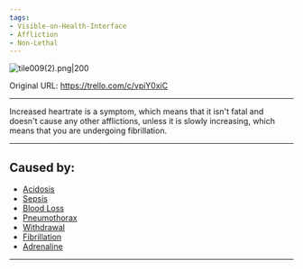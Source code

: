 ```yaml
---
tags:
- Visible-on-Health-Interface
- Affliction
- Non-Lethal
---
```


![tile009(2).png\|200](/Symptoms/Increased%20Heartrate%20-%20Attachments/6718845db30472d958dd7a75.png)

Original URL: https://trello.com/c/vpiY0xiC

---

Increased heartrate is a symptom, which means that it isn't fatal and doesn't cause any other afflictions, unless it is slowly increasing, which means that you are undergoing fibrillation.

---

## Caused by:

- [Acidosis](../Blood/Acidosis.md)
- [Sepsis](../Blood/Sepsis.md)
- [Blood Loss](../Blood/Blood%20Loss.md)
- [Pneumothorax](../Lungs/Pneumothorax.md)
- [Withdrawal](../Head_Brain/Withdrawal.md)
- [Fibrillation](../Heart/Fibrillation.md)
- [Adrenaline](../Items/Adrenaline.md)

---

